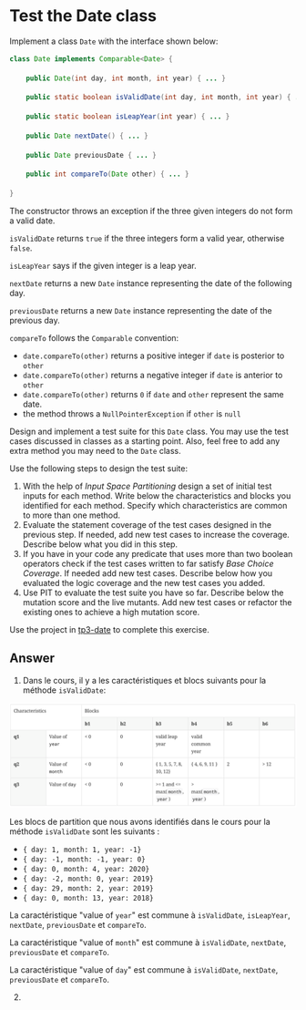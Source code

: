 # Test the Date class

Implement a class `Date` with the interface shown below:

```java
class Date implements Comparable<Date> {

    public Date(int day, int month, int year) { ... }

    public static boolean isValidDate(int day, int month, int year) { ... }

    public static boolean isLeapYear(int year) { ... }

    public Date nextDate() { ... }

    public Date previousDate { ... }

    public int compareTo(Date other) { ... }

}
```

The constructor throws an exception if the three given integers do not form a valid date.

`isValidDate` returns `true` if the three integers form a valid year, otherwise `false`.

`isLeapYear` says if the given integer is a leap year.

`nextDate` returns a new `Date` instance representing the date of the following day.

`previousDate` returns a new `Date` instance representing the date of the previous day.

`compareTo` follows the `Comparable` convention:

- `date.compareTo(other)` returns a positive integer if `date` is posterior to `other`
- `date.compareTo(other)` returns a negative integer if `date` is anterior to `other`
- `date.compareTo(other)` returns `0` if `date` and `other` represent the same date.
- the method throws a `NullPointerException` if `other` is `null`

Design and implement a test suite for this `Date` class.
You may use the test cases discussed in classes as a starting point.
Also, feel free to add any extra method you may need to the `Date` class.

Use the following steps to design the test suite:

1. With the help of _Input Space Partitioning_ design a set of initial test inputs for each method. Write below the characteristics and blocks you identified for each method. Specify which characteristics are common to more than one method.
2. Evaluate the statement coverage of the test cases designed in the previous step. If needed, add new test cases to increase the coverage. Describe below what you did in this step.
3. If you have in your code any predicate that uses more than two boolean operators check if the test cases written to far satisfy _Base Choice Coverage_. If needed add new test cases. Describe below how you evaluated the logic coverage and the new test cases you added.
4. Use PIT to evaluate the test suite you have so far. Describe below the mutation score and the live mutants. Add new test cases or refactor the existing ones to achieve a high mutation score.

Use the project in [tp3-date](../code/tp3-date) to complete this exercise.

## Answer

1. Dans le cours, il y a les caractéristiques et blocs suivants pour la méthode `isValidDate`:

![Input Space Partitionning](InputSpacePartitionningDateClass.png)

Les blocs de partition que nous avons identifiés dans le cours pour la méthode `isValidDate` sont les suivants :

- `{ day: 1, month: 1, year: -1}`
- `{ day: -1, month: -1, year: 0}`
- `{ day: 0, month: 4, year: 2020}`
- `{ day: -2, month: 0, year: 2019}`
- `{ day: 29, month: 2, year: 2019}`
- `{ day: 0, month: 13, year: 2018}`

La caractéristique "value of `year`" est commune à `isValidDate`, `isLeapYear`, `nextDate`, `previousDate` et `compareTo`.

La caractéristique "value of `month`" est commune à `isValidDate`, `nextDate`, `previousDate` et `compareTo`.

La caractéristique "value of `day`" est commune à `isValidDate`, `nextDate`, `previousDate` et `compareTo`.

2.
